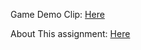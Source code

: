 Game Demo Clip:
[Here](youtu.be/iFbA2r59Y_4)

About This assignment:
[Here](https://github.com/ppbasleng/CE-Classroom/blob/master/ProgrammingFund/Game%20Development%20with%20C%20%2B%20SFML/Document/%5B62010602%5D%20Proposal.pdf)
